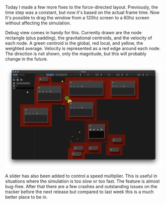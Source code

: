 Today I made a few more fixes to the force-directed layout. Previously, the time step was a constant, but now it's based on the actual frame time. Now It's possible to drag the window from a 120hz screen to a 60hz screen without affecting the simulation.

Debug view comes in handy for this. Currently drawn are the node rectangle (plus padding), the gravitational centroids, and the velocity of each node. A green centroid is the global, red local, and yellow, the weighted average. Velocity is represented as a red edge around each node. The direction is not shown, only the magnitude, but this will probably change in the future.

![Debug view](https://raw.githubusercontent.com/mdegans/website/main/assets/blog/force-directed-layout-debug.png)

A slider has also been added to control a speed multiplier. This is useful in situations where the simulation is too slow or too fast. The feature is almost bug-free. After that there are a few crashes and outstanding issues on the tracker before the next release but compared to last week this is a much better place to be in.
